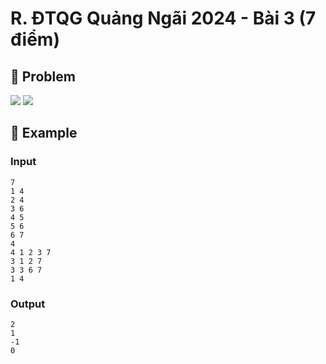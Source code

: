# R. ĐTQG Quảng Ngãi 2024 - Bài 3 (7 điểm)

## 📖 Problem

![](https://espresso.codeforces.com/eda81928651e9e1b80be9c51df4510118b4ab735.png)
![](https://espresso.codeforces.com/a7a2a08b4136fd6a9dd87041a037ba83a498ae54.png)


## 🧠 Example

### Input

```text
7
1 4
2 4
3 6
4 5
5 6
6 7
4
4 1 2 3 7
3 1 2 7
3 3 6 7
1 4
```

### Output

```text
2
1
-1
0
```


